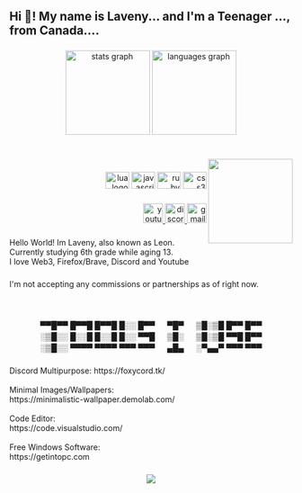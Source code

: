 <h2 align="left">Hi 👋! My name is Laveny... and I'm a Teenager ..., from Canada....</h2>

###

<div align="center">
  <img src="https://github-readme-stats.vercel.app/api?hide_title=false&hide_rank=false&show_icons=true&include_all_commits=true&count_private=true&disable_animations=false&theme=dracula&locale=en&hide_border=false&username=LavenyGithub" height="150" alt="stats graph"  />
  <img src="https://github-readme-stats.vercel.app/api/top-langs?locale=en&hide_title=false&layout=compact&card_width=320&langs_count=5&theme=dracula&hide_border=false&username=LavenyGithub" height="150" alt="languages graph"  />
</div>

###

<br clear="both">

<img align="right" height="150" src="https://iili.io/yIAnaa.jpg"  />

###

<div align="right">
  <img src="https://cdn.jsdelivr.net/gh/devicons/devicon/icons/lua/lua-plain-wordmark.svg" height="30" width="42" alt="lua logo"  />
  <img src="https://cdn.jsdelivr.net/gh/devicons/devicon/icons/javascript/javascript-original.svg" height="30" width="42" alt="javascript logo"  />
  <img src="https://cdn.jsdelivr.net/gh/devicons/devicon/icons/ruby/ruby-plain-wordmark.svg" height="30" width="42" alt="ruby logo"  />
  <img src="https://cdn.jsdelivr.net/gh/devicons/devicon/icons/css3/css3-original.svg" height="30" width="42" alt="css3 logo"  />
</div>

###

<div align="right">
  <a href="youtube.com/@heyitzleon" target="_blank">
    <img src="https://img.shields.io/static/v1?message=Youtube&logo=youtube&label=&color=FF0000&logoColor=white&labelColor=&style=for-the-badge" height="35" alt="youtube logo"  />
  </a>
  <a href="https://discord.io/kazaliner" target="_blank">
    <img src="https://img.shields.io/static/v1?message=Discord&logo=discord&label=&color=7289DA&logoColor=white&labelColor=&style=for-the-badge" height="35" alt="discord logo"  />
  </a>
  <a href="justleonchill@gmail.com" target="_blank">
    <img src="https://img.shields.io/static/v1?message=Gmail&logo=gmail&label=&color=D14836&logoColor=white&labelColor=&style=for-the-badge" height="35" alt="gmail logo"  />
  </a>
</div>

###

<p align="left">Hello World! Im Laveny, also known as Leon. Currently studying 6th grade while aging 13.  <br>I love Web3, Firefox/Brave, Discord and Youtube</p>

###

<p align="left">I'm not accepting any commissions or partnerships as of right now.</p>

###

<br clear="both">

<p align="center">▀▀█▀▀ █▀▀█ █▀▀█ █░░ █▀▀ 　 ▀█▀ 　 ▒█░▒█ █▀▀ █▀▀ <br>░▒█░░ █░░█ █░░█ █░░ ▀▀█ 　 ▒█░ 　 ▒█░▒█ ▀▀█ █▀▀ <br>░▒█░░ ▀▀▀▀ ▀▀▀▀ ▀▀▀ ▀▀▀ 　 ▄█▄ 　 ░▀▄▄▀ ▀▀▀ ▀▀▀</p>

###

<p align="left">Discord Multipurpose: https://foxycord.tk/<br><br>Minimal Images/Wallpapers:<br>https://minimalistic-wallpaper.demolab.com/<br><br>Code Editor:<br>https://code.visualstudio.com/<br><br>Free Windows Software:<br>https://getintopc.com</p>

###

<div align="center">
  <img src="https://visitor-badge.laobi.icu/badge?page_id=LavenyGithub.LavenyGithub&right_color=indianred&left_text=People who found my profile"  />
</div>

###
